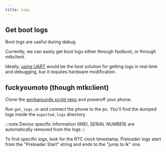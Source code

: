 ```yaml
---
title: Logs
---
```


## Get boot logs

Boot logs are useful during debug. 

Currently, we can easily get boot logs either through fastboot, or through mtkclient.

Ideally, [using UART](dev/uart#getting-logs) would be the best solution for getting logs in real time and debugging, but it requires hardware modification.

## fuckyoumoto (though mtkclient) 
Clone the [workarounds script repo](https://github.com/moto-penangf/fuckyoumoto) and poweroff your phone.

Run `get_logs.sh` and connect the phone to the pc.
You'll find the dumped logs inside the `exported_logs` directory

:::note
Device specific information (IMEI, SERIAL NUMBER) are automatically removed from the logs
:::

To find specific logs, look for the RTC clock timestamp.
Preloader logs start from the "Preloader Start" string and ends to the "jump to lk" one.
